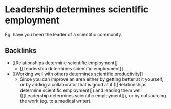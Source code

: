 # Leadership determines scientific employment
Eg. have you been the leader of a scientific community.

## Backlinks
* [[Relationships determine scientific employment]]
	* [[Leadership determines scientific employment]].
* [[Working well with others determines scientific productivity]]
	* Since you can improve an area either by getting better at it yourself, or by adding a collaborator that is good at it ([[Relationships determine scientific employment]]) and leading them well ([[Leadership determines scientific employment]]), or by outsourcing the work (eg. to a medical writer).

<!-- #Work -->

<!-- {BearID:EDE143D9-3E6B-4AB2-AECC-EB3CB278F4F4-15756-0000130BCEBAD7F6} -->
